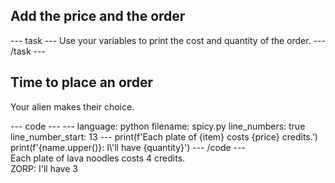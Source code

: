 <h2 class="c-project-heading--task">Add the price and the order</h2>
--- task ---
Use your variables to print the cost and quantity of the order.
--- /task ---

<h2 class="c-project-heading--explainer">Time to place an order</h2>

Your alien makes their choice.

<div class="c-project-code">
--- code ---
---
language: python
filename: spicy.py
line_numbers: true
line_number_start: 13
---
print(f'Each plate of {item} costs {price} credits.')
print(f'{name.upper()}: I\'ll have {quantity}')
--- /code ---
</div>

<div class="c-project-output">
Each plate of lava noodles costs 4 credits.<br />
ZORP: I'll have 3
</div>
